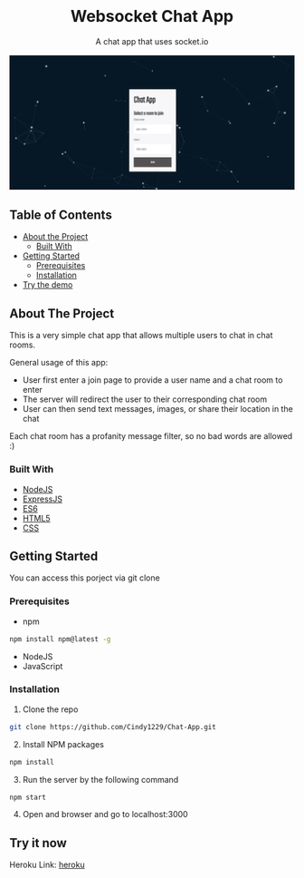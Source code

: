 
<br />
<p align="center">
 
  <h1 align="center">Websocket Chat App</h1>

  <p align="center">
    A chat app that uses socket.io
    <br />
  </p>
</p>

 ![](public/demo.gif)

<!-- TABLE OF CONTENTS -->
## Table of Contents

* [About the Project](#about-the-project)
  * [Built With](#built-with)
* [Getting Started](#getting-started)
  * [Prerequisites](#prerequisites)
  * [Installation](#installation)
* [Try the demo](#try-it-now)




<!-- ABOUT THE PROJECT -->
## About The Project

This is a very simple chat app that allows multiple users to chat in chat rooms.

General usage of this app:
* User first enter a join page to provide a user name and a chat room to enter
* The server will redirect the user to their corresponding chat room
* User can then send text messages, images, or share their location in the chat

Each chat room has a profanity message filter, so no bad words are allowed :)

### Built With

* [NodeJS](https://nodejs.org/en/)
* [ExpressJS](https://expressjs.com/)
* [ES6](https://www.javascript.com/)
* [HTML5](https://developer.mozilla.org/en-US/docs/Web/Guide/HTML/HTML5)
* [CSS](https://developer.mozilla.org/en-US/docs/Web/CSS)


<!-- GETTING STARTED -->
## Getting Started

You can access this porject via git clone

### Prerequisites

* npm
```sh
npm install npm@latest -g
```
* NodeJS
* JavaScript

### Installation

1. Clone the repo
```sh
git clone https://github.com/Cindy1229/Chat-App.git
```
2. Install NPM packages
```sh
npm install
```
3. Run the server by the following command 
```sh
npm start
```
4. Open and browser and go to localhost:3000



<!-- Try it now -->
## Try it now

Heroku Link: [heroku](https://cindy-chat-app.herokuapp.com/)
